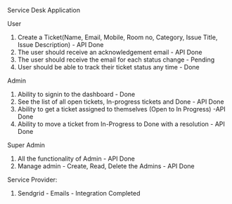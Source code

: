Service Desk Application

User
1. Create a Ticket(Name, Email, Mobile, Room no, Category, Issue Title, Issue Description) - API Done
2. The user should receive an acknowledgement email - API Done
3. The user should receive the email for each status change - Pending
4. User should be able to track their ticket status any time - Done

Admin
1. Ability to signin to the dashboard - Done
2. See the list of all open tickets, In-progress tickets and Done - API Done
3. Ability to get a ticket assigned to themselves (Open to In Progress) -API Done
4. Ability to move a ticket from In-Progress to Done with a resolution - API Done


Super Admin
1. All the functionality of Admin - API Done
2. Manage admin - Create, Read, Delete the Admins - API Done


Service Provider:
1. Sendgrid - Emails - Integration Completed

